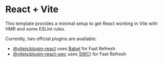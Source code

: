 # React + Vite

This template provides a minimal setup to get React working in Vite with HMR and some ESLint rules.

Currently, two official plugins are available:

- [@vitejs/plugin-react](https://bit.ly/3TkuCh3) uses [Babel](https://bit.ly/3TkuCh3) for Fast Refresh
- [@vitejs/plugin-react-swc](https://bit.ly/3TkuCh3) uses [SWC](https://bit.ly/3TkuCh3)) for Fast Refresh
